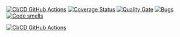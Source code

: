 [![CI/CD GitHub Actions](https://github.com/seekerk/gtest/actions/workflows/test-action.yml/badge.svg)](https://github.com/seekerk/gtest/actions/workflows/test-action.yml)
[![Coverage Status](https://coveralls.io/repos/seekerk/gtest/badge.svg?branch=master)](https://coveralls.io/github/seekerk/gtest?branch=master)
[![Quality Gate](https://sonarcloud.io/api/project_badges/measure?project=seekerk_gtest&metric=alert_status)](https://sonarcloud.io/dashboard?id=seekerk_gtest)
[![Bugs](https://sonarcloud.io/api/project_badges/measure?project=seekerk_ctest&metric=bugs)](https://sonarcloud.io/summary/new_code?id=seekerk_ctest)
[![Code smells](https://sonarcloud.io/api/project_badges/measure?project=seekerk_gtest&metric=code_smells)](https://sonarcloud.io/dashboard?id=seekerk_gtest)


[![CI/CD GitHub Actions](https://github.com/nikitagordeev10/unit-testing-lab-1/actions/workflows/test-action.yml/badge.svg)](https://github.com/nikitagordeev10/unit-testing-lab-1/actions/workflows/test-action.yml)
